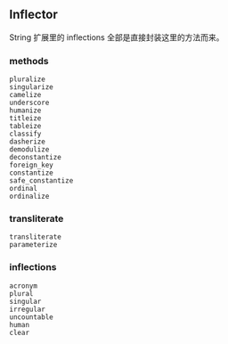 ## Inflector

String 扩展里的 inflections 全部是直接封装这里的方法而来。

### methods

```
pluralize
singularize
camelize
underscore
humanize
titleize
tableize
classify
dasherize
demodulize
deconstantize
foreign_key
constantize
safe_constantize
ordinal
ordinalize
```

### transliterate

```
transliterate
parameterize
```

### inflections

```
acronym
plural
singular
irregular
uncountable
human
clear
```
